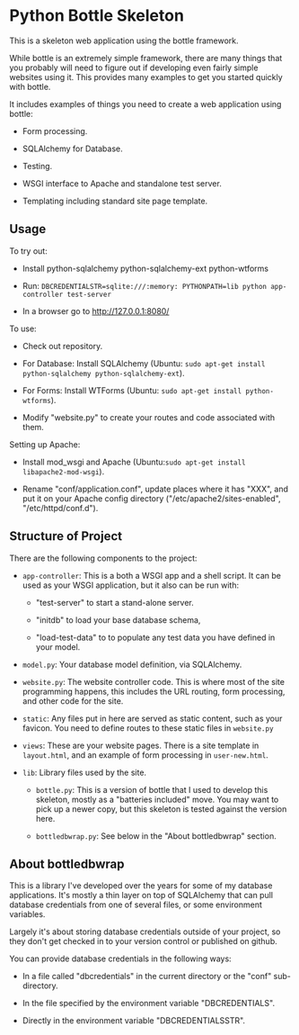 Python Bottle Skeleton
======================

This is a skeleton web application using the bottle framework.

While bottle is an extremely simple framework, there are many things that you
probably will need to figure out if developing even fairly simple websites
using it.  This provides many examples to get you started quickly with bottle.

It includes examples of things you need to create a web application
using bottle:

  * Form processing.

  * SQLAlchemy for Database.

  * Testing.

  * WSGI interface to Apache and standalone test server.

  * Templating including standard site page template.

Usage
-----

To try out:

  * Install python-sqlalchemy python-sqlalchemy-ext python-wtforms

  * Run: `DBCREDENTIALSTR=sqlite:///:memory: PYTHONPATH=lib python app-controller test-server`

  * In a browser go to http://127.0.0.1:8080/

To use:

  * Check out repository.

  * For Database: Install SQLAlchemy (Ubuntu: `sudo apt-get install
    python-sqlalchemy python-sqlalchemy-ext`).

  * For Forms: Install WTForms (Ubuntu: `sudo apt-get install python-wtforms`).

  * Modify "website.py" to create your routes and code associated with
    them.

Setting up Apache:

  * Install mod\_wsgi and Apache (Ubuntu:`sudo apt-get install
    libapache2-mod-wsgi`).

  * Rename "conf/application.conf", update places where it has "XXX", and put
    it on your Apache config directory ("/etc/apache2/sites-enabled",
    "/etc/httpd/conf.d").

Structure of Project
--------------------

There are the following components to the project:

  * `app-controller`: This is a both a WSGI app and a shell script.  It can
    be used as your WSGI application, but it also can be run with:

      * "test-server" to start a stand-alone server.

      * "initdb" to load your base database schema,

      * "load-test-data" to to populate any test data you have defined in your
        model.

  * `model.py`: Your database model definition, via SQLAlchemy.

  * `website.py`: The website controller code.  This is where most of the site
    programming happens, this includes the URL routing, form processing, and
    other code for the site.

  * `static`: Any files put in here are served as static content, such as your
    favicon.  You need to define routes to these static files in `website.py`

  * `views`: These are your website pages.  There is a site template in
    `layout.html`, and an example of form processing in `user-new.html`.

  * `lib`: Library files used by the site.

    * `bottle.py`: This is a version of bottle that I used to develop this
      skeleton, mostly as a "batteries included" move.  You may want to pick
      up a newer copy, but this skeleton is tested against the version here.

    * `bottledbwrap.py`: See below in the "About bottledbwrap" section.

About bottledbwrap
------------------

This is a library I've developed over the years for some of my database
applications.  It's mostly a thin layer on top of SQLAlchemy that can
pull database credentials from one of several files, or some environment
variables.

Largely it's about storing database credentials outside of your project, so
they don't get checked in to your version control or published on github.

You can provide database credentials in the following ways:

  * In a file called "dbcredentials" in the current directory or the "conf"
    sub-directory.

  * In the file specified by the environment variable "DBCREDENTIALS".

  * Directly in the environment variable "DBCREDENTIALSSTR".
